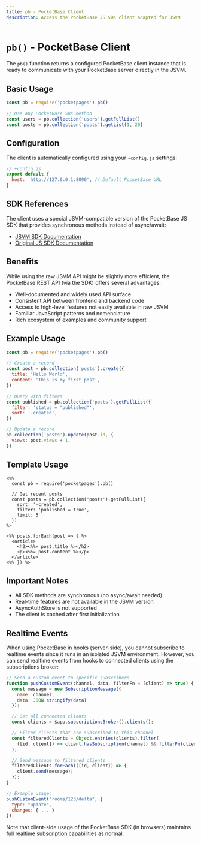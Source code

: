 ```yaml
---
title: pb - PocketBase Client
description: Access the PocketBase JS SDK client adapted for JSVM
---
```


# `pb()` - PocketBase Client

The `pb()` function returns a configured PocketBase client instance that is ready to communicate with your PocketBase server directly in the JSVM.

## Basic Usage

```javascript
const pb = require('pocketpages').pb()

// Use any PocketBase SDK method
const users = pb.collection('users').getFullList()
const posts = pb.collection('posts').getList(1, 20)
```

## Configuration

The client is automatically configured using your `+config.js` settings:

```javascript
// +config.js
export default {
  host: 'http://127.0.0.1:8090', // Default PocketBase URL
}
```

## SDK References

The client uses a special JSVM-compatible version of the PocketBase JS SDK that provides synchronous methods instead of async/await:

- [JSVM SDK Documentation](https://www.npmjs.com/package/pocketbase-js-sdk-jsvm)
- [Original JS SDK Documentation](https://github.com/pocketbase/js-sdk)

## Benefits

While using the raw JSVM API might be slightly more efficient, the PocketBase REST API (via the SDK) offers several advantages:

- Well-documented and widely used API surface
- Consistent API between frontend and backend code
- Access to high-level features not easily available in raw JSVM
- Familiar JavaScript patterns and nomenclature
- Rich ecosystem of examples and community support

## Example Usage

```javascript
const pb = require('pocketpages').pb()

// Create a record
const post = pb.collection('posts').create({
  title: 'Hello World',
  content: 'This is my first post',
})

// Query with filters
const published = pb.collection('posts').getFullList({
  filter: 'status = "published"',
  sort: '-created',
})

// Update a record
pb.collection('posts').update(post.id, {
  views: post.views + 1,
})
```

## Template Usage

```ejs
<%%
  const pb = require('pocketpages').pb()

  // Get recent posts
  const posts = pb.collection('posts').getFullList({
    sort: '-created',
    filter: 'published = true',
    limit: 5
  })
%>

<%% posts.forEach(post => { %>
  <article>
    <h2><%%= post.title %></h2>
    <p><%%= post.content %></p>
  </article>
<%% }) %>
```

## Important Notes

- All SDK methods are synchronous (no async/await needed)
- Real-time features are not available in the JSVM version
- AsyncAuthStore is not supported
- The client is cached after first initialization

## Realtime Events

When using PocketBase in hooks (server-side), you cannot subscribe to realtime events since it runs in an isolated JSVM environment. However, you can send realtime events from hooks to connected clients using the subscriptions broker:

```js
// Send a custom event to specific subscribers
function pushCustomEvent(channel, data, filterFn = (client) => true) {
  const message = new SubscriptionMessage({
    name: channel,
    data: JSON.stringify(data)
  });

  // Get all connected clients
  const clients = $app.subscriptionsBroker().clients();

  // Filter clients that are subscribed to this channel
  const filteredClients = Object.entries(clients).filter(
    ([id, client]) => client.hasSubscription(channel) && filterFn(client)
  );

  // Send message to filtered clients
  filteredClients.forEach(([id, client]) => {
    client.send(message);
  });
}

// Example usage:
pushCustomEvent("rooms/123/delta", {
  type: "update",
  changes: { ... }
});
```

Note that client-side usage of the PocketBase SDK (in browsers) maintains full realtime subscription capabilities as normal.
